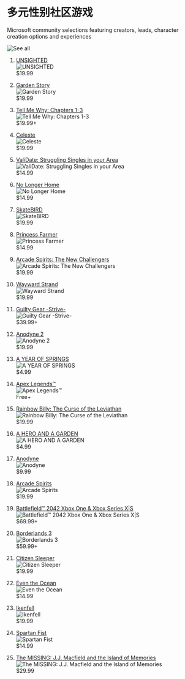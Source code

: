 # 多元性别社区游戏

Microsoft community selections featuring creators, leads, character creation options and experiences

![See all](https://cms-assets.xboxservices.com/assets/aa/b6/aab6397a-ca43-4534-ae77-12478fa725fb.jpg?n=Games-FY23TNB-Tile-1068x600-01.jpg)

1. [UNSIGHTED](https://www.xbox.com/en-US/games/store/unsighted/9P31WJ3N46KB/0010)  
   ![UNSIGHTED](https://store-images.s-microsoft.com/image/apps.24081.14551478980510727.3f872f24-72f5-4271-8bf0-7ad7e9929ecd.c0a1ab79-ede7-4668-9820-5784b7cf34dd?q=90&w=177&h=177)  
   $19.99

2. [Garden Story](https://www.xbox.com/en-US/games/store/garden-story/9PP09MJRH2XD/0010)  
   ![Garden Story](https://store-images.s-microsoft.com/image/apps.59861.14334501706636147.97df104f-715b-4347-b111-98fa1cbd5f7c.c9ebf3de-6630-46e2-a5ba-612131822246?q=90&w=177&h=177)  
   $19.99

3. [Tell Me Why: Chapters 1-3](https://www.xbox.com/en-US/games/store/tell-me-why-chapters-1-3/9NF83PRZK6K3/0010)  
   ![Tell Me Why: Chapters 1-3](https://store-images.s-microsoft.com/image/apps.56500.13599353568798630.567fc0f9-a81e-456c-a9ee-55bb0bb153b5.a110b76d-abae-4dd7-a578-a796ea66ff53?q=90&w=177&h=177)  
   $19.99+

4. [Celeste](https://www.xbox.com/en-US/games/store/celeste/BWMQL2RPWBHB/0001)  
   ![Celeste](https://store-images.s-microsoft.com/image/apps.7117.71633162879241707.7cf18b3b-9fa5-486f-9a68-067f06d50bf1.3bb742ae-b2ed-4066-bf27-ea50d614ce8c?q=90&w=177&h=177)  
   $19.99

5. [ValiDate: Struggling Singles in your Area](https://www.xbox.com/en-US/games/store/validate-struggling-singles-in-your-area/9MSN0L13VQ6P/0010)  
   ![ValiDate: Struggling Singles in your Area](https://store-images.s-microsoft.com/image/apps.28317.13824718338689926.46c6499b-20ad-4719-b5d7-0e55374351ea.dbf7b539-24b1-4d58-8169-84f82994aa9f?q=90&w=177&h=177)  
   $14.99

6. [No Longer Home](https://www.xbox.com/en-US/games/store/no-longer-home/9MVX4QJXMXNN/0010)  
   ![No Longer Home](https://store-images.s-microsoft.com/image/apps.10694.13850725242273123.30c98b4d-b38c-4ba1-8b71-41bd85d4c17a.5db70a96-378b-4f7a-bde9-4cca4da52520?q=90&w=177&h=177)  
   $14.99

7. [SkateBIRD](https://www.xbox.com/en-US/games/store/skatebird/9PN7NK4D9VCH/0010)  
   ![SkateBIRD](https://store-images.s-microsoft.com/image/apps.708.14353718102909470.9cc2f7fc-9593-4ede-8a30-6f9a57a11cc8.02e7f212-c898-4fae-9059-dbf519f64fa7?q=90&w=177&h=177)  
   $19.99

8. [Princess Farmer](https://www.xbox.com/en-US/games/store/princess-farmer/9PGP0J10H2HT/0010)  
   ![Princess Farmer](https://store-images.s-microsoft.com/image/apps.37083.14181697004559532.848db2d0-cd3d-4fd9-ac77-c7092a8489ae.20f3238d-7892-4253-9b44-e5ce117762c6?q=90&w=177&h=177)  
   $14.99

9. [Arcade Spirits: The New Challengers](https://www.xbox.com/en-US/games/store/arcade-spirits-the-new-challengers/9PPF534JXXTB/0010)  
   ![Arcade Spirits: The New Challengers](https://store-images.s-microsoft.com/image/apps.60183.14325865714508079.7617d0e7-a29c-4c94-8f1b-f09a52acd351.58c8e81e-8b1a-4d09-b747-d1c7325dccd0?q=90&w=177&h=177)  
   $19.99

10. [Wayward Strand](https://www.xbox.com/en-US/games/store/wayward-strand/9NCL9G6K403F/0010)  
    ![Wayward Strand](https://store-images.s-microsoft.com/image/apps.22701.13566268323339504.99c6b8a5-0cb8-488b-aca5-706abeb0af19.92fe9cb2-c1f2-42ec-bdde-c336fef28f9a?q=90&w=177&h=177)  
    $19.99

11. [Guilty Gear -Strive-](https://www.xbox.com/en-US/games/store/guilty-gear-strive/9MZDL6L34KF2/0010)  
    ![Guilty Gear -Strive-](https://store-images.s-microsoft.com/image/apps.23229.13872214727680763.7401cf68-944c-4d38-9d71-4d4226492658.647cd6b0-15f4-4751-b80e-0510082498d3?q=90&w=177&h=177)  
    $39.99+

12. [Anodyne 2](https://www.xbox.com/en-US/games/store/anodyne-2/9NPMHK3KNMD7/0010)  
    ![Anodyne 2](https://store-images.s-microsoft.com/image/apps.14320.13790688354856812.8eaf085f-e7a8-420c-a4df-ed8c7c1a91b0.10eae988-7189-44ec-9d5e-3dbb315f94fe?q=90&w=177&h=177)  
    $19.99

13. [A YEAR OF SPRINGS](https://www.xbox.com/en-US/games/store/a-year-of-springs/9MVSDLX60BND/0010)  
    ![A YEAR OF SPRINGS](https://store-images.s-microsoft.com/image/apps.57834.71371076658790719.317545e8-8085-4339-b820-70137a5557ce.76255fe1-a371-4bd9-8e8c-05b96e853412?q=90&w=177&h=177)  
    $4.99

14. [Apex Legends™](https://www.xbox.com/en-US/games/store/apex-legends/BV9ML45J2Q5V/0001)  
    ![Apex Legends™](https://store-images.s-microsoft.com/image/apps.29645.14293952320453711.7b0495b8-be6b-4fbc-9d4c-95bf880b7637.aee8335d-6c09-4147-bf12-78be5fd5ecb2?q=90&w=177&h=177)  
    Free+

15. [Rainbow Billy: The Curse of the Leviathan](https://www.xbox.com/en-US/games/store/rainbow-billy-the-curse-of-the-leviathan/9PMGFL6KM0T2/0010)  
    ![Rainbow Billy: The Curse of the Leviathan](https://store-images.s-microsoft.com/image/apps.15371.14390130085721400.0bea77f4-9414-423a-ba27-9ae6a33f3536.4bc945ee-55ff-49de-8b7e-cfdf58c977f8?q=90&w=177&h=177)  
    $19.99

16. [A HERO AND A GARDEN](https://www.xbox.com/en-US/games/store/a-hero-and-a-garden/9NRCK4LM5GXR/0010)  
    ![A HERO AND A GARDEN](https://store-images.s-microsoft.com/image/apps.26132.68330176731664059.f3247d56-a30e-4252-a988-c69fb1e2a3b3.46883973-a2cf-4fa3-9ce2-6ee5f0bb65a9?q=90&w=177&h=177)  
    $4.99

17. [Anodyne](https://www.xbox.com/en-US/games/store/anodyne/BQ52CP76239L/0001)  
    ![Anodyne](https://store-images.s-microsoft.com/image/apps.2846.14034795938001359.f923cdeb-6e4d-4824-917e-2c2276a28163.c8759cd1-3c8f-4b42-a6a8-9bef4cdb86e9?q=90&w=177&h=177)  
    $9.99

18. [Arcade Spirits](https://www.xbox.com/en-US/games/store/arcade-spirits/9N5FBD97PC72/0010)  
    ![Arcade Spirits](https://store-images.s-microsoft.com/image/apps.25285.13688248615848426.2c873b5c-62c8-420d-97d8-6c1760de3657.7c561a47-6daf-496d-9b8c-6347a96e2143?q=90&w=177&h=177)  
    $19.99

19. [Battlefield™ 2042 Xbox One & Xbox Series X|S](https://www.xbox.com/en-US/games/store/battlefield-2042-xbox-one-xbox-series-xs/9NMGP6S6NJPR/0010)  
    ![Battlefield™ 2042 Xbox One & Xbox Series X|S](https://store-images.s-microsoft.com/image/apps.40632.14019812399166283.dc5d064e-3693-46fa-896f-9287938c5df4.84bc91b9-20c2-4405-aebc-450d031b55c6?q=90&w=177&h=177)  
    $69.99+

20. [Borderlands 3](https://www.xbox.com/en-US/games/store/borderlands-3/C34NB0F1B5WQ/0001)  
    ![Borderlands 3](https://store-images.s-microsoft.com/image/apps.14887.66416288418246547.8db04ed4-6710-424c-b2c7-fc1b8f89e9a2.3be35e0e-7332-4d2c-85f8-746cc5209df4?q=90&w=177&h=177)  
    $59.99+

21. [Citizen Sleeper](https://www.xbox.com/en-US/games/store/citizen-sleeper/9N6F97F9WGL0/0010)  
    ![Citizen Sleeper](https://store-images.s-microsoft.com/image/apps.40632.14019812399166283.dc5d064e-3693-46fa-896f-9287938c5df4.84bc91b9-20c2-4405-aebc-450d031b55c6?q=90&w=177&h=177)  
    $19.99

22. [Even the Ocean](https://www.xbox.com/en-US/games/store/even-the-ocean/9N4HS99P4GV0/0010)  
    ![Even the Ocean](https://store-images.s-microsoft.com/image/apps.24296.13982494161910003.d038220d-224d-4881-82e3-48a309e0e0d8.00954aa3-3b9f-4dc7-8160-e775d4bd00a0?q=90&w=177&h=177)  
    $14.99

23. [Ikenfell](https://www.xbox.com/en-US/games/store/ikenfell/9P91S5ZL1P4D/0010)  
    ![Ikenfell](https://store-images.s-microsoft.com/image/apps.64405.14081265461049079.c0add195-d80e-44c7-92ce-4213a637de98.f12040ed-0314-4b8b-a939-55ea02a0f6bb?q=90&w=177&h=177)  
    $19.99

24. [Spartan Fist](https://www.xbox.com/en-US/games/store/spartan-fist/9P24V4BG5WF1/0010)  
    ![Spartan Fist](https://store-images.s-microsoft.com/image/apps.26391.14498544893230604.57e1c18e-3f1a-4b44-aa65-9892685fb819.0806ad91-f693-440c-a0b9-1257a76b8fff?q=90&w=177&h=177)  
    $14.99

25. [The MISSING: J.J. Macfield and the Island of Memories](https://www.xbox.com/en-US/games/store/the-missing-jj-macfield-and-the-island-of-memories/BWF6QT9CNZWN/0001)  
    ![The MISSING: J.J. Macfield and the Island of Memories](https://store-images.s-microsoft.com/image/apps.38414.72047252717640197.4f3e8c84-9a9d-4e72-ac10-1760b5502e8e.0f1fe6b6-2082-4d49-a4a2-808081f9c92b?q=90&w=177&h=177)  
    $29.99
<!-- tcd_original_link https://www.xbox.com/en-US/games/browse/transgender-and-non-binary-communities -->
